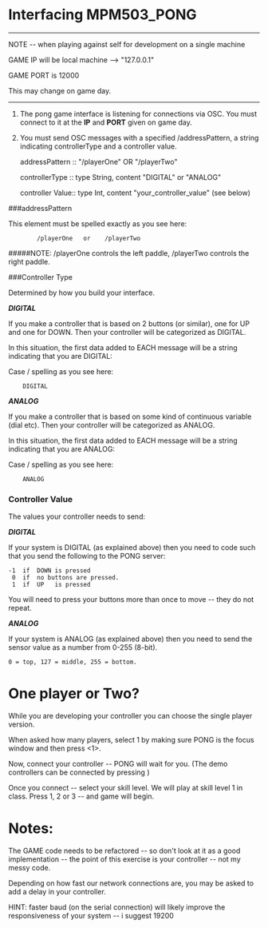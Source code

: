 Interfacing MPM503_PONG
=======================


---

NOTE -- when playing against self for development on a single machine

GAME IP will be local machine -->  "127.0.0.1"

GAME PORT is 12000  

This may change on game day.

---




1) The pong game interface is listening for connections via OSC.  You must connect to it at the **IP** and **PORT** given on game day.



2) You must send OSC messages with a specified /addressPattern, a string indicating controllerType and a controller value.


	  addressPattern ::   "/playerOne"  OR "/playerTwo"

	  controllerType ::   type String, content "DIGITAL"  or "ANALOG"

	  controller Value::  type Int,    content "your_controller_value" (see below)


###addressPattern

This element must be spelled exactly as you see here:

			/playerOne   or    /playerTwo

#####NOTE: /playerOne controls the left paddle, /playerTwo controls the right paddle.

###Controller Type


Determined by how you build your interface.

***DIGITAL***

If you make a controller that is based on 2 buttons (or similar), one for UP and one for DOWN.  Then your controller will be categorized as DIGITAL. 

In this situation, the first data added to EACH message will be a string indicating that you are DIGITAL:  

Case / spelling as you see here:

		DIGITAL


***ANALOG***

If you make a controller that is based on some kind of continuous variable (dial etc).  Then your controller will be categorized as ANALOG.


In this situation, the first data added to EACH message will be a string indicating that you are ANALOG:  

Case / spelling as you see here:
		
		ANALOG



### Controller Value

The values your controller needs to send:

***DIGITAL***

If your system is DIGITAL (as explained above) then you need to code such that you send the following to the PONG server:


    -1  if  DOWN is pressed
	 0  if  no buttons are pressed.
	 1  if  UP   is pressed
	
You will need to press your buttons more than once to move -- they do not repeat.


***ANALOG***

If your system is ANALOG (as explained above) then you need to send the sensor value as a number from 0-255 (8-bit).

	0 = top, 127 = middle, 255 = bottom.
	


One player or Two?
=================

While you are developing your controller you can choose the single player version.
 
When asked how many players, select 1 by making sure PONG is the focus window and then press <1>.
	
Now, connect your controller -- PONG will wait for you. (The demo controllers can be connected by pressing <c>)

Once you connect -- select your skill level.  We will play at skill level 1 in class.  Press 1, 2 or 3  -- and game will begin.


Notes:
======


The GAME code needs to be refactored -- so don't look at it as a good implementation -- the point of this exercise is your controller -- not my messy code. 

Depending on how fast our network connections are, you may be asked to add a delay in your controller.


HINT: faster baud (on the serial connection) will likely improve the responsiveness of your system -- i suggest 19200






